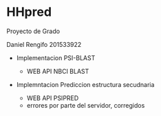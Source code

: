 # HHpred
Proyecto de Grado

Daniel Rengifo 201533922

- Implementacion PSI-BLAST 
    - WEB API NBCI BLAST

- Implemntacion Prediccion estructura secudnaria
    - WEB API PSIPRED
    * errores por parte del servidor, corregidos